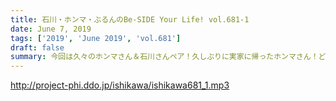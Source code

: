 ```yaml
---
title: 石川・ホンマ・ぶるんのBe-SIDE Your Life! vol.681-1
date: June 7, 2019
tags: ['2019', 'June 2019', 'vol.681']
draft: false
summary: 今回は久々のホンマさん＆石川さんペア！久しぶりに実家に帰ったホンマさん！どんな感じに？MIURA
---
```


http://project-phi.ddo.jp/ishikawa/ishikawa681_1.mp3